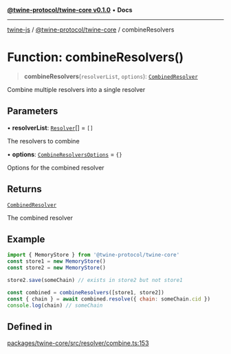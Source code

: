 [**@twine-protocol/twine-core v0.1.0**](../index.md) • **Docs**

***

[twine-js](../../../index.md) / [@twine-protocol/twine-core](../index.md) / combineResolvers

# Function: combineResolvers()

> **combineResolvers**(`resolverList`, `options`): [`CombinedResolver`](../interfaces/CombinedResolver.md)

Combine multiple resolvers into a single resolver

## Parameters

• **resolverList**: [`Resolver`](../interfaces/Resolver.md)[] = `[]`

The resolvers to combine

• **options**: [`CombineResolversOptions`](../type-aliases/CombineResolversOptions.md) = `{}`

Options for the combined resolver

## Returns

[`CombinedResolver`](../interfaces/CombinedResolver.md)

The combined resolver

## Example

```js
import { MemoryStore } from '@twine-protocol/twine-core'
const store1 = new MemoryStore()
const store2 = new MemoryStore()

store2.save(someChain) // exists in store2 but not store1

const combined = combineResolvers([store1, store2])
const { chain } = await combined.resolve({ chain: someChain.cid })
console.log(chain) // someChain
```

## Defined in

[packages/twine-core/src/resolver/combine.ts:153](https://github.com/twine-protocol/twine-js/blob/fb5041c7a2da4a796f653066248604ca1c5dccc6/packages/twine-core/src/resolver/combine.ts#L153)
